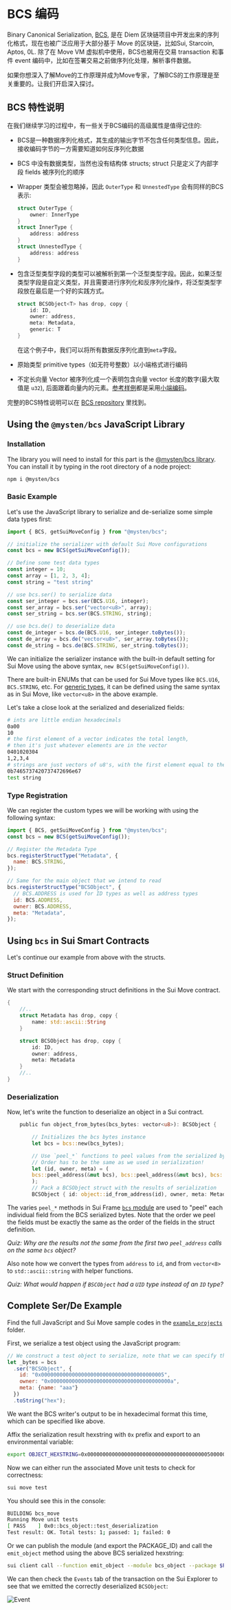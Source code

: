 # BCS 编码

Binary Canonical Serialization, [BCS](https://github.com/diem/bcs), 是在 Diem 区块链项目中开发出来的序列化格式，现在也被广泛应用于大部分基于 Move 的区块链，比如Sui, Starcoin, Aptos, 0L. 除了在 Move VM 虚拟机中使用，BCS也被用在交易 transaction 和事件 event 编码中，比如在签署交易之前做序列化处理，解析事件数据。

如果你想深入了解Move的工作原理并成为Move专家，了解BCS的工作原理是至关重要的。让我们开启深入探讨。

## BCS 特性说明

在我们继续学习的过程中，有一些关于BCS编码的高级属性是值得记住的:

- BCS是一种数据序列化格式，其生成的输出字节不包含任何类型信息。因此，接收编码字节的一方需要知道如何反序列化数据
- BCS 中没有数据类型，当然也没有结构体 structs; struct 只是定义了内部字段 fields 被序列化的顺序
- Wrapper 类型会被忽略掉，因此 `OuterType` 和 `UnnestedType` 会有同样的BCS表示:

    ```rust
    struct OuterType {
        owner: InnerType
    }
    struct InnerType {
        address: address
    }
    struct UnnestedType {
        address: address
    }
    ```
- 包含泛型类型字段的类型可以被解析到第一个泛型类型字段。因此，如果泛型类型字段是自定义类型，并且需要进行序列化和反序列化操作，将泛型类型字段放在最后是一个好的实践方式。
    ```rust
    struct BCSObject<T> has drop, copy {
        id: ID,
        owner: address,
        meta: Metadata,
        generic: T
    }
    ```
    在这个例子中，我们可以将所有数据反序列化直到`meta`字段。
- 原始类型 primitive types（如无符号整数）以小端格式进行编码
- 不定长向量 Vector 被序列化成一个表明包含向量 vector 长度的数字(最大取值是 `u32`), 后面跟着向量内的元素。[参考样例](https://github.com/diem/bcs#fixed-and-variable-length-sequences)都是采用[小端编码](https://en.wikipedia.org/wiki/LEB128)。

完整的BCS特性说明可以在 [BCS repository](https://github.com/diem/bcs) 里找到。

## Using the `@mysten/bcs` JavaScript Library

### Installation

The library you will need to install for this part is the [@mysten/bcs library](https://www.npmjs.com/package/@mysten/bcs). You can install it by typing in the root directory of a node project:

```bash
npm i @mysten/bcs
```

### Basic Example

Let's use the JavaScript library to serialize and de-serialize some simple data types first:

```javascript
import { BCS, getSuiMoveConfig } from "@mysten/bcs";

// initialize the serializer with default Sui Move configurations
const bcs = new BCS(getSuiMoveConfig());

// Define some test data types
const integer = 10;
const array = [1, 2, 3, 4];
const string = "test string"

// use bcs.ser() to serialize data
const ser_integer = bcs.ser(BCS.U16, integer);
const ser_array = bcs.ser("vector<u8>", array);
const ser_string = bcs.ser(BCS.STRING, string);

// use bcs.de() to deserialize data
const de_integer = bcs.de(BCS.U16, ser_integer.toBytes());
const de_array = bcs.de("vector<u8>", ser_array.toBytes());
const de_string = bcs.de(BCS.STRING, ser_string.toBytes());

```

We can initialize the serializer instance with the built-in default setting for Sui Move using the above syntax, `new BCS(getSuiMoveConfig())`. 

There are built-in ENUMs that can be used for Sui Move types like `BCS.U16`, `BCS.STRING`, etc. For [generic types](../../../unit-three/lessons/2_intro_to_generics.md), it can be defined using the same syntax as in Sui Move, like `vector<u8>` in the above example. 

Let's take a close look at the serialized and deserialized fields:

```bash
# ints are little endian hexadecimals
0a00
10
# the first element of a vector indicates the total length,
# then it's just whatever elements are in the vector
0401020304
1,2,3,4
# strings are just vectors of u8's, with the first element equal to the length of the string
0b7465737420737472696e67
test string
```

### Type Registration

We can register the custom types we will be working with using the following syntax:

```javascript
import { BCS, getSuiMoveConfig } from "@mysten/bcs";
const bcs = new BCS(getSuiMoveConfig());

// Register the Metadata Type
bcs.registerStructType("Metadata", {
  name: BCS.STRING,
});

// Same for the main object that we intend to read
bcs.registerStructType("BCSObject", {
  // BCS.ADDRESS is used for ID types as well as address types
  id: BCS.ADDRESS,
  owner: BCS.ADDRESS,
  meta: "Metadata",
});
```

## Using `bcs` in Sui Smart Contracts

Let's continue our example from above with the structs. 

### Struct Definition

We start with the corresponding struct definitions in the Sui Move contract.

```rust
{
    //..
    struct Metadata has drop, copy {
        name: std::ascii::String
    }

    struct BCSObject has drop, copy {
        id: ID,
        owner: address,
        meta: Metadata
    }
    //..
}
```

### Deserialization

Now, let's write the function to deserialize an object in a Sui contract. 

```rust
    public fun object_from_bytes(bcs_bytes: vector<u8>): BCSObject {

        // Initializes the bcs bytes instance
        let bcs = bcs::new(bcs_bytes);

        // Use `peel_*` functions to peel values from the serialized bytes. 
        // Order has to be the same as we used in serialization!
        let (id, owner, meta) = (
        bcs::peel_address(&mut bcs), bcs::peel_address(&mut bcs), bcs::peel_vec_u8(&mut bcs)
        );
        // Pack a BCSObject struct with the results of serialization
        BCSObject { id: object::id_from_address(id), owner, meta: Metadata {name: std::ascii::string(meta)}  } }

```

The varies `peel_*` methods in Sui Frame [`bcs` module](https://github.com/MystenLabs/sui/blob/main/crates/sui-framework/docs/bcs.md) are used to "peel" each individual field from the BCS serialized bytes. Note that the order we peel the fields must be exactly the same as the order of the fields in the struct definition. 

_Quiz: Why are the results not the same from the first two `peel_address` calls on the same `bcs` object?_

Also note how we convert the types from `address` to `id`, and from `vector<8>` to `std::ascii::string` with helper functions.

_Quiz: What would happen if `BSCObject` had a `UID` type instead of an `ID` type?_

## Complete Ser/De Example

Find the full JavaScript and Sui Move sample codes in the [`example_projects`](../example_projects/) folder.

First, we serialize a test object using the JavaScript program:

```javascript
// We construct a test object to serialize, note that we can specify the format of the output to hex
let _bytes = bcs
  .ser("BCSObject", {
    id: "0x0000000000000000000000000000000000000005",
    owner: "0x000000000000000000000000000000000000000a",
    meta: {name: "aaa"}
  })
  .toString("hex");
```

We want the BCS writer's output to be in hexadecimal format this time, which can be specified like above. 

Affix the serialization result hexstring with `0x` prefix and export to an environmental variable:

```bash
export OBJECT_HEXSTRING=0x0000000000000000000000000000000000000005000000000000000000000000000000000000000a03616161
```

Now we can either run the associated Move unit tests to check for correctness:

```bash 
sui move test
```

You should see this in the console:

```bash
BUILDING bcs_move
Running Move unit tests
[ PASS    ] 0x0::bcs_object::test_deserialization
Test result: OK. Total tests: 1; passed: 1; failed: 0
```
Or we can publish the module (and export the PACKAGE_ID) and call the `emit_object` method using the above BCS serialized hexstring:

```bash
sui client call --function emit_object --module bcs_object --package $PACKAGE_ID --args $OBJECT_HEXSTRING --gas-budget 100000000
```

We can then check the `Events` tab of the transaction on the Sui Explorer to see that we emitted the correctly deserialized `BCSObject`:

![Event](../images/event.png)


